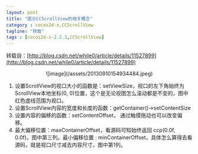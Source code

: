 ```yaml
---
layout: post
title: "图示CCScrollView的相关概念"
category : cocos2d-x,CCScrollView
tagline: "转载"
tags : [cocos2d-x-2.2.3,CCScrollView]
---
```

转载自：[http://blog.csdn.net/while0/article/details/11527899](http://blog.csdn.net/while0/article/details/11527899) 		
<div align="center">
![image](/assets/20130910154934484.jpeg)
</div> 

1.	设置ScrollView的视口大小的函数是：setViewSize，视口的左下角始终为ScrollView本地坐标(0, 0)位置，这个是无论视图怎么滚动都是不变的，图中红色虚线范围为视口。  
2.	设置ScrollView内容的宽度和长度的函数：getContainer()->setContentSize  
3.	设置内容的偏移的函数：setContentOffset， 通过触摸拖动也可以改变偏移。
4.	最大偏移位置：maxContainerOffset，看源码可知始终返回 ccp(0.0f, 0.0f)，图中第三列。最小偏移位置 : minContainerOffset，具体怎么算得去看源码，就是视口尺寸减去内容尺寸，图中第1列。    
